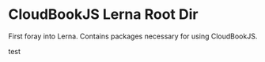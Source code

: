 # CloudBookJS Lerna Root Dir

First foray into Lerna. Contains packages necessary for using CloudBookJS.

test
